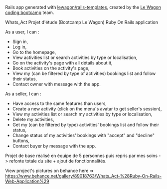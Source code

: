 Rails app generated with [lewagon/rails-templates](https://github.com/lewagon/rails-templates), created by the [Le Wagon coding bootcamp](https://www.lewagon.com) team.

Whats_Act 
Projet d'étude (Bootcamp Le Wagon)
Ruby On Rails application

As a user, I can :

- Sign in,
- Log in,
- Go to the homepage,
- View activities list or search activities by type or localisation,
- Go on the activity's page with all détails about it,
- Book activities on the activity's page,
- View my (can be filtered by type of activities) bookings list and follow their status,
- Contact owner with message with the app.

As a seller,  I can :

- Have access to the same features than users,
- Create a new activity (click on the menu's avatar to get seller's session),
- View my activities list or search my activities by type or localisation,
- Delete my activities,
- Get my (can be filtered by type) activities' bookings list and follow their status,
- Change status of my activities' bookings with "accept" and "decline" buttons, 
- Contact buyer by message with the app.

Projet de base réalisé en équipe de 5 personnes puis repris par mes soins -> refonte totale du site + ajout de fonctionnalités.

View project's pictures on behance here => https://www.behance.net/gallery/89018763/Whats_Act-%28Ruby-On-Rails-Web-Application%29

